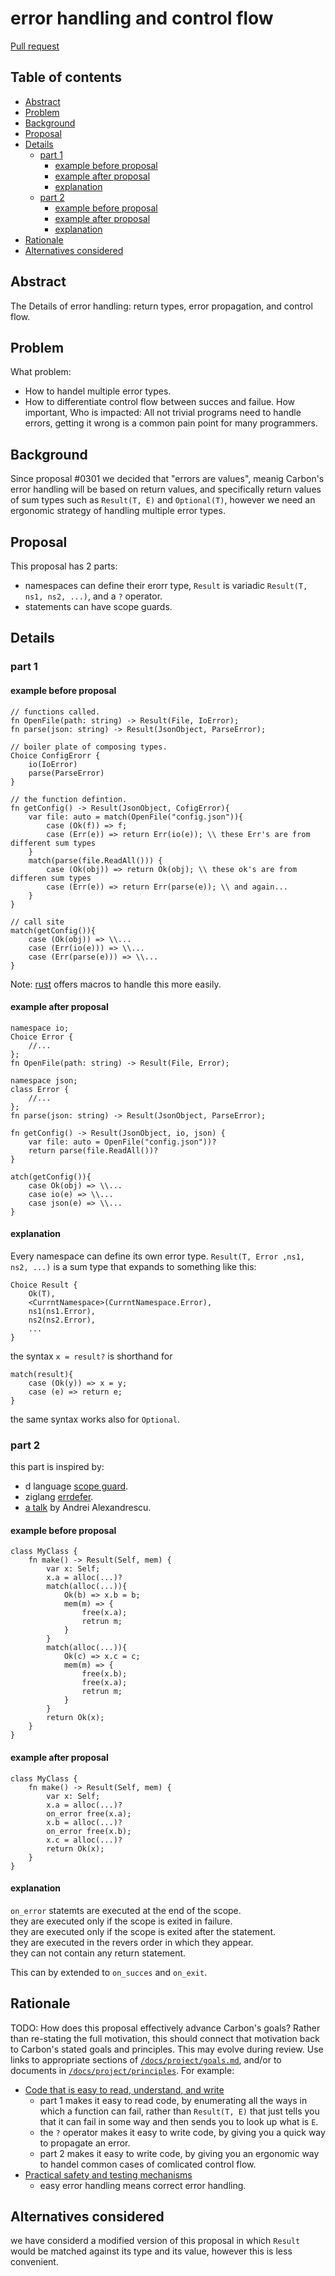 # error handling and control flow

<!--
Part of the Carbon Language project, under the Apache License v2.0 with LLVM
Exceptions. See /LICENSE for license information.
SPDX-License-Identifier: Apache-2.0 WITH LLVM-exception
-->

[Pull request](https://github.com/carbon-language/carbon-lang/pull/2615)

<!-- toc -->

## Table of contents

- [Abstract](#abstract)
- [Problem](#problem)
- [Background](#background)
- [Proposal](#proposal)
- [Details](#details)
    - [part 1](#part-1)
        - [example before proposal](#example-before-proposal)
        - [example after proposal](#example-after-proposal)
        - [explanation](#explanation)
    - [part 2](#part-2)
        - [example before proposal](#example-before-proposal-1)
        - [example after proposal](#example-after-proposal-1)
        - [explanation](#explanation-1)
- [Rationale](#rationale)
- [Alternatives considered](#alternatives-considered)

<!-- tocstop -->

## Abstract

The Details of error handling: return types, error propagation, and control flow.

## Problem

What problem:
-   How to handel multiple error types.
-   How to differentiate control flow between succes and failue.
How important, Who is impacted:
All not trivial programs need to handle errors, getting it wrong is a common pain point for many programmers.

## Background

Since proposal #0301 we decided that "errors are values", meanig Carbon's error handling will be based on return values, and specifically return values of sum types such as `Result(T, E)` and `Optional(T)`, however we need an ergonomic strategy of handling multiple error types.

## Proposal

This proposal has 2 parts:
-   namespaces can define their erorr type, `Result` is variadic `Result(T, ns1, ns2, ...)`, and a `?` operator.
-   statements can have scope guards.

## Details

### part 1

#### example before proposal

```Carbon
// functions called.
fn OpenFile(path: string) -> Result(File, IoError);
fn parse(json: string) -> Result(JsonObject, ParseError);

// boiler plate of composing types.
Choice ConfigErorr {
    io(IoError)
    parse(ParseError)
}

// the function defintion.
fn getConfig() -> Result(JsonObject, CofigError){
    var file: auto = match(OpenFile("config.json")){
        case (Ok(f)) => f;
        case (Err(e)) => return Err(io(e)); \\ these Err's are from different sum types
    }
    match(parse(file.ReadAll())) {
        case (Ok(obj)) => return Ok(obj); \\ these ok's are from differen sum types
        case (Err(e)) => return Err(parse(e)); \\ and again...
    }
}

// call site
match(getConfig()){
    case (Ok(obj)) => \\...
    case (Err(io(e))) => \\...
    case (Err(parse(e))) => \\...
}
```

Note: [rust](https://doc.rust-lang.org/rust-by-example/error/multiple_error_types.html) offers macros to handle this more easily.

#### example after proposal

```Carbon
namespace io;
Choice Error {
    //...
};
fn OpenFile(path: string) -> Result(File, Error);
```

```Carbon
namespace json;
class Error {
    //...
};
fn parse(json: string) -> Result(JsonObject, ParseError);
```

```Carbon
fn getConfig() -> Result(JsonObject, io, json) {
    var file: auto = OpenFile("config.json"))?
    return parse(file.ReadAll())?
}
```

```Carbon
atch(getConfig()){
    case Ok(obj) => \\...
    case io(e) => \\...
    case json(e) => \\...
}
```

#### explanation

Every namespace can define its own error type.
`Result(T, Error ,ns1, ns2, ...)` is a sum type that expands to something like this:

```Carbon
Choice Result {
    Ok(T),
    <CurrntNamespace>(CurrntNamespace.Error),
    ns1(ns1.Error),
    ns2(ns2.Error),
    ...
}
```

the syntax `x = result?` is shorthand for
```Carbon
match(result){
    case (Ok(y)) => x = y;
    case (e) => return e;
}
```

the same syntax works also for `Optional`.

### part 2

this part is inspired by:
- d language [scope guard](https://dlang.org/spec/statement.html#scope-guard-statement).
- ziglang [errdefer](https://ziglang.org/documentation/master/#errdefer).
- [a talk](https://youtu.be/WjTrfoiB0MQ)  by Andrei Alexandrescu.

#### example before proposal

```Carbon
class MyClass {
    fn make() -> Result(Self, mem) {
        var x: Self;
        x.a = alloc(...)?
        match(alloc(...)){
            Ok(b) => x.b = b;
            mem(m) => {
                free(x.a);
                retrun m;
            }
        }
        match(alloc(...)){
            Ok(c) => x.c = c;
            mem(m) => {
                free(x.b);
                free(x.a);
                retrun m;
            }
        }
        return Ok(x);
    }
}
```

#### example after proposal

```Carbon
class MyClass {
    fn make() -> Result(Self, mem) {
        var x: Self;
        x.a = alloc(...)?
        on_error free(x.a);
        x.b = alloc(...)?
        on_error free(x.b);
        x.c = alloc(...)?
        return Ok(x);
    }
}
```

#### explanation

`on_error` statemts are executed at the end of the scope.  
they are executed only if the scope is exited in failure.  
they are executed only if the scope is exited after the statement.  
they are executed in the revers order in which they appear.  
they can not contain any return statement.

This can by extended to `on_succes` and `on_exit`.

## Rationale

TODO: How does this proposal effectively advance Carbon's goals? Rather than
re-stating the full motivation, this should connect that motivation back to
Carbon's stated goals and principles. This may evolve during review. Use links
to appropriate sections of [`/docs/project/goals.md`](/docs/project/goals.md),
and/or to documents in [`/docs/project/principles`](/docs/project/principles).
For example:

-   [Code that is easy to read, understand, and write](/docs/project/goals.md#code-that-is-easy-to-read-understand-and-write)
    -   part 1 makes it easy to read code, by enumerating all the ways in which a function can fail, rather than `Result(T, E)` that just tells you that it can fail in some way and then sends you to look up what is `E`.
    -   the `?` operator makes it easy to write code, by giving you a quick way to propagate an error.
    -   part 2 makes it easy to write code, by giving you an ergonomic way to handel common cases of comlicated control flow.
-   [Practical safety and testing mechanisms](/docs/project/goals.md#practical-safety-and-testing-mechanisms)
    -   easy error handling means correct error handling.

## Alternatives considered

we have considerd a modified version of this proposal in which `Result` would be matched against its type and its value, however this is less convenient.
